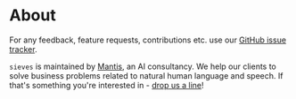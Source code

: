 # About

For any feedback, feature requests, contributions etc. use our [GitHub issue tracker](https://github.com/MantisAI/sieves/issues).

`sieves` is maintained by [Mantis](https://mantisnlp.com), an AI consultancy. We help our clients to solve business problems related to 
natural human language and speech. If that's something you're interested in - [drop us a line](https://mantisnlp.com/contact/#cta)!  